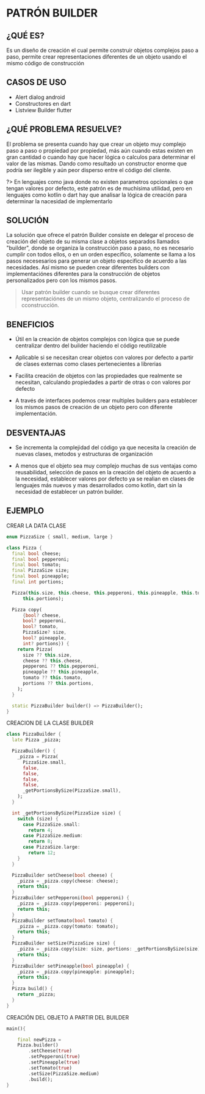 # PATRÓN BUILDER 

## ¿QUÉ ES?

Es un diseño de creación el cual permite construir objetos complejos paso a paso, permite crear representaciones diferentes de un objeto usando el mismo código de construcción 

## CASOS DE USO

- Alert dialog android
- Constructores en dart
- Listview Builder flutter


## ¿QUÉ PROBLEMA RESUELVE?

El problema se presenta cuando hay que crear un objeto muy complejo paso a paso o propiedad por propiedad, más aún cuando estas existen en gran cantidad o cuando hay que hacer lógica o calculos para determinar el valor de las mismas. Dando como resultado un constructor enorme que podría ser ilegible y aún peor disperso entre el código del cliente.

?> En lenguajes como java donde no existen parametros opcionales o que tengan valores por defecto, este patrón es de muchísima utilidad, pero en lenguajes como kotlin o dart hay que analisar la lógica de creación para determinar la nacesidad de implementarlo


## SOLUCIÓN

La solución que ofrece el patrón Builder consiste en delegar el proceso de creación del objeto de su misma clase a objetos separados llamados "builder", donde se organiza la construcción paso a paso,  no es necesario cumplir con todos ellos, o en un orden especifico, solamente se llama a los pasos necesesarios para generar un objeto especifico de acuerdo a las necesidades. Así mismo se pueden crear diferentes builders con implementaciónes diferentes para la construcción de objetos personalizados pero con los mismos pasos.

> Usar patrón builder cuando se busque crear diferentes representaciónes de un mismo objeto, centralizando el proceso de cconstrucción.



## BENEFICIOS

- Útil en la creación de objetos complejos con lógica que se puede centralizar dentro del builder haciendo el código reutilizable

- Aplicable si se necesitan crear objetos con valores por defecto a partir de clases externas como clases pertenecientes a librerias 

- Facilita creación de objetos con las propiedades que realmente se necesitan, calculando propiedades a partir de otras o con valores por defecto

- A través de interfaces podemos crear multiples builders para establecer los mismos pasos de creación de un objeto pero con diferente implementación.


## DESVENTAJAS

- Se incrementa la complejidad del código ya que necesita la creación de nuevas clases, metodos y estructuras de organización 

- A menos que el objeto sea muy complejo muchas de sus ventajas como reusabilidad, selección de pasos en la creación del objeto de acuerdo a la necesidad, establecer valores por defecto ya se realian en clases de lenguajes más nuevos y mas desarrollados como kotlin, dart sin la necesidad de establecer un patrón builder.

## EJEMPLO 

CREAR LA DATA CLASE 

```dart
enum PizzaSize { small, medium, large }

class Pizza {
  final bool cheese;
  final bool pepperoni;
  final bool tomato;
  final PizzaSize size;
  final bool pineapple;
  final int portions;

  Pizza(this.size, this.cheese, this.pepperoni, this.pineapple, this.tomato,
      this.portions);

  Pizza copy(
      {bool? cheese,
      bool? pepperoni,
      bool? tomato,
      PizzaSize? size,
      bool? pineapple,
      int? portions}) {
    return Pizza(
      size ?? this.size,
      cheese ?? this.cheese,
      pepperoni ?? this.pepperoni,
      pineapple ?? this.pineapple,
      tomato ?? this.tomato,
      portions ?? this.portions,
    );
  }

  static PizzaBuilder builder() => PizzaBuilder();
}
```

CREACION DE LA CLASE BUILDER 

```dart
class PizzaBuilder {
  late Pizza _pizza;

  PizzaBuilder() {
    _pizza = Pizza(
      PizzaSize.small,
      false,
      false,
      false,
      false,
      _getPortionsBySize(PizzaSize.small),
    );
  }

  int _getPortionsBySize(PizzaSize size) {
    switch (size) {
      case PizzaSize.small:
        return 4;
      case PizzaSize.medium:
        return 8;
      case PizzaSize.large:
        return 12;
    }
  }

  PizzaBuilder setCheese(bool cheese) {
    _pizza = _pizza.copy(cheese: cheese);
    return this;
  }
  PizzaBuilder setPepperoni(bool pepperoni) {
    _pizza = _pizza.copy(pepperoni: pepperoni);
    return this;
  }
  PizzaBuilder setTomato(bool tomato) {
    _pizza = _pizza.copy(tomato: tomato);
    return this;
  }
  PizzaBuilder setSize(PizzaSize size) {
    _pizza = _pizza.copy(size: size, portions: _getPortionsBySize(size));
    return this;
  }
  PizzaBuilder setPineapple(bool pineapple) {
    _pizza = _pizza.copy(pineapple: pineapple);
    return this;
  }
  Pizza build() {
    return _pizza;
  }
}


```

CREACIÓN DEL OBJETO A PARTIR DEL BUILDER

```dart
main(){

    final newPizza =
    Pizza.builder()
        .setCheese(true)
        .setPepperoni(true)
        .setPineapple(true)
        .setTomato(true)
        .setSize(PizzaSize.medium)
        .build();
}
````